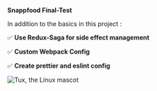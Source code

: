 <b> Snappfood Final-Test</b>

<p>In addition to the basics in this project :</p>

✅ <b>Use Redux-Saga for side effect management </b>

✅ <b>Custom Webpack Config </b>

✅ <b>Create prettier and eslint config </b>

![Tux, the Linux mascot](https://s4.uupload.ir/files/localhost_8080_vendors_dkn.png)
